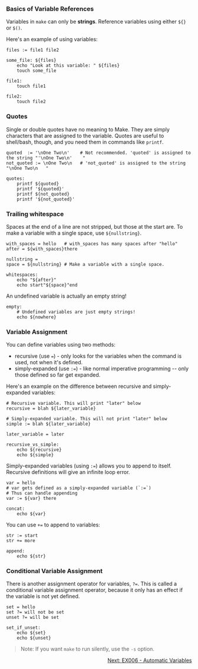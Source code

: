 ### Basics of Variable References

Variables in `make` can only be **strings**. Reference variables using either `${}` or `$()`.

Here's an example of using variables:

```make
files := file1 file2

some_file: ${files}
	echo "Look at this variable: " ${files}
	touch some_file

file1:
	touch file1

file2:
	touch file2
```


### Quotes

Single or double quotes have no meaning to Make. They are simply characters that are assigned to the variable. Quotes are useful to shell/bash, though, and you need them in commands like `printf`.

```make
quoted	:= '\nOne Two\n'	# Not recommended. 'quoted' is assigned to the string "'\nOne Two\n'	"
not_quoted := \nOne Two\n	# 'not_quoted' is assigned to the string "\nOne Two\n	"

quotes:
	printf ${quoted}
	printf '${quoted}'
	printf ${not_quoted}
	printf '${not_quoted}'
```

### Trailing whitespace

Spaces at the end of a line are not stripped, but those at the start are. To make a variable with a single space, use `${nullstring}`.

```make
with_spaces = hello   # with_spaces has many spaces after "hello"
after = ${with_spaces}there

nullstring =
space = ${nullstring} # Make a variable with a single space.

whitespaces: 
	echo "${after}"
	echo start"${space}"end
```

An undefined variable is actually an empty string!

```make
empty:
	# Undefined variables are just empty strings!
	echo ${nowhere}
```

### Variable Assignment

You can define variables using two methods:

- recursive (use `=`) - only looks for the variables when the command is used, not when it's defined.
- simply-expanded (use `:=`) - like normal imperative programming -- only those defined so far get expanded.

Here's an example on the difference between recursive and simply-expanded variables:

```make
# Recursive variable. This will print "later" below
recursive = blah ${later_variable}

# Simply-expanded variable. This will not print "later" below
simple := blah ${later_variable}

later_variable = later

recursive_vs_simple:
	echo ${recursive}
	echo ${simple}
```

Simply-expanded variables (using `:=`) allows you to append to itself. Recursive definitions will give an infinite loop error.

```make
var = hello
# var gets defined as a simply-expanded variable (`:=`)
# Thus can handle appending
var := ${var} there

concat: 
	echo ${var}
```

You can use `+=` to append to variables:

```make
str := start
str += more

append: 
	echo ${str}
```

### Conditional Variable Assignment

There is another assignment operator for variables, `?=`. This is called a conditional variable assignment operator, because it only has an effect if the variable is not yet defined.

```make
set = hello
set ?= will not be set
unset ?= will be set

set_if_unset: 
	echo ${set}
	echo ${unset}
```

> Note: If you want `make` to run silently, use the `-s` option.


<p align="right">
  <a href="https://github.com/AmrElsayyad/makefile-tutorial/tree/main/EX006%20-%20Automatic%20Variables">
  	Next: EX006 - Automatic Variables
  </a>
</p>
